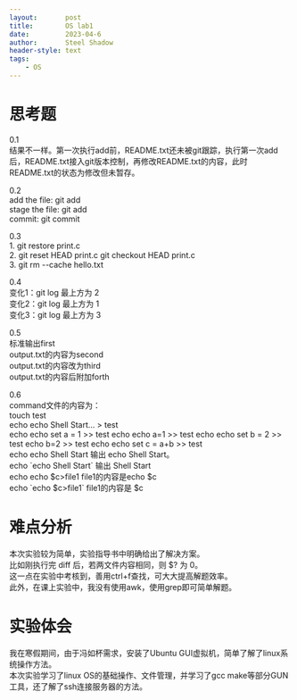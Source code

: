 ```yaml
---
layout:       post
title:        OS lab1
date:         2023-04-6
author:       Steel Shadow
header-style: text
tags: 
    - OS    
---
```


# 思考题
0.1  
    结果不一样。第一次执行add前，README.txt还未被git跟踪，执行第一次add后，README.txt接入git版本控制，再修改README.txt的内容，此时README.txt的状态为修改但未暂存。

0.2  
    add the file: git add  
    stage the file: git add  
    commit: git commit  

0.3  
    1. git restore print.c  
    2. git reset HEAD print.c git checkout HEAD print.c  
    3. git rm --cache hello.txt  

0.4  
    变化1：git log 最上方为 2  
    变化2：git log 最上方为 1  
    变化3：git log 最上方为 3  

0.5   
    标准输出first  
    output.txt的内容为second  
    output.txt的内容改为third  
    output.txt的内容后附加forth

0.6  
    command文件的内容为：   
    touch test  
    echo echo Shell Start... > test  
    echo echo set a = 1  >> test 
    echo echo a=1 >> test 
    echo echo set b = 2 >> test 
    echo b=2 >> test 
    echo echo set c = a+b >> test  
    echo echo Shell Start 输出 echo Shell Start。  
    echo \`echo Shell Start\` 输出 Shell Start  
    echo echo $c>file1 file1的内容是echo $c  
    echo \`echo $c>file1\` file1的内容是 $c

# 难点分析

本次实验较为简单，实验指导书中明确给出了解决方案。  
比如刚执行完 diff <file1> <file2> 后，若两文件内容相同，则 $? 为 0。  
这一点在实验中考核到，善用ctrl+f查找，可大大提高解题效率。  
此外，在课上实验中，我没有使用awk，使用grep即可简单解题。  

# 实验体会

我在寒假期间，由于冯如杯需求，安装了Ubuntu GUI虚拟机，简单了解了linux系统操作方法。  
本次实验学习了linux OS的基础操作、文件管理，并学习了gcc make等部分GUN工具，还了解了ssh连接服务器的方法。

